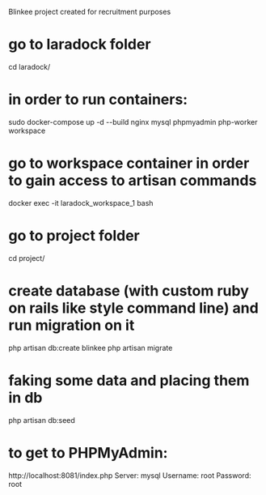 Blinkee project created for recruitment purposes

# go to laradock folder
cd laradock/

# in order to run containers:    
sudo docker-compose up -d --build nginx mysql phpmyadmin php-worker workspace

# go to workspace container in order to gain access to artisan commands
docker exec -it laradock_workspace_1 bash

# go to project folder
cd project/

# create database (with custom ruby on rails like style command line) and run migration on it
php artisan db:create blinkee
php artisan migrate

# faking some data and placing them in db
php artisan db:seed 





# to get to PHPMyAdmin:
http://localhost:8081/index.php
Server: mysql
Username: root
Password: root